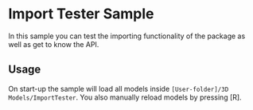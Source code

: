 ﻿# Import Tester Sample

In this sample you can test the importing functionality
of the package as well as get to know the API.

## Usage

On start-up the sample will load all models inside 
`[User-folder]/3D Models/ImportTester`. You also manually
reload models by pressing [R].

